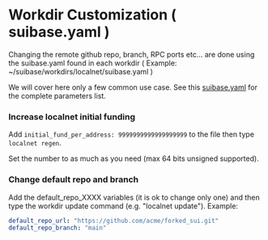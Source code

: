 # Workdir Customization ( suibase.yaml )

Changing the remote github repo, branch, RPC ports etc... are done using the suibase.yaml found in each workdir ( Example: ~/suibase/workdirs/localnet/suibase.yaml )

We will cover here only a few common use case. See this [suibase.yaml](https://github.com/suibase/suibase/blob/main/scripts/defaults/localnet/suibase.yaml) for the complete parameters list.

### Increase localnet initial funding
Add ```initial_fund_per_address: 9999999999999999999``` to the file then type ```localnet regen```.

Set the number to as much as you need (max 64 bits unsigned supported).

### Change default repo and branch
Add the default_repo_XXXX variables (it is ok to change only one) and then type the workdir update command (e.g. "localnet update"). Example:

``` yaml
default_repo_url: "https://github.com/acme/forked_sui.git"
default_repo_branch: "main"
```

